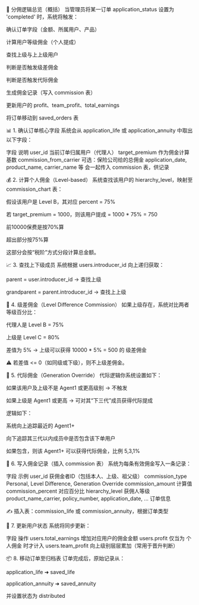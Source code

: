 🧠 分佣逻辑总览（概括）
当管理员将某一订单 application_status 设置为 'completed' 时，系统将触发：

确认订单字段（金额、所属用户、产品）

计算用户等级佣金（个人提成）

查找上级与上上级用户

判断是否触发级差佣金

判断是否触发代际佣金

生成佣金记录（写入 commission 表）

更新用户的 profit、team_profit、total_earnings

将订单移动到 saved_orders 表

📊 1. 确认订单核心字段
系统会从 application_life 或 application_annuity 中取出以下字段：

字段	说明
user_id	当前订单归属用户（代理人）
target_premium	作为佣金计算基数
commission_from_carrier	可选：保险公司给的总佣金
application_date, product_name, carrier_name 等	会一起传入 commission 表，供记录

💰 2. 计算个人佣金（Level-based）
系统查找该用户的 hierarchy_level，映射至 commission_chart 表：

假设该用户是 Level B，其对应 percent = 75%

若 target_premium = 1000，则该用户提成 = 1000 * 75% = 750

前10000保费是按70%算

超出部分按75%算

这部分会按“税阶”方式分段计算总金额。

📈 3. 查找上下级成员
系统根据 users.introducer_id 向上递归获取：

parent = user.introducer_id → 查找上级

grandparent = parent.introducer_id → 查找上上级

📐 4. 级差佣金（Level Difference Commission）
如果上级存在，系统对比两者等级百分比：

代理人是 Level B = 75%

上级是 Level C = 80%

差值为 5% → 上级可以获得 10000 * 5% = 500 的 级差佣金

⚠️ 若差值 <= 0（如同级或下级），则不上级差佣金。

🧬 5. 代际佣金（Generation Override）
代际逻辑你系统设置如下：

如果该用户及上级不是 Agent1 或更高级别 → 不触发

如果上级是 Agent1 或更高 → 可对其“下三代”成员获得代际提成

逻辑如下：

系统向上追踪最近的 Agent1+

向下追踪其三代以内成员中是否包含该下单用户

如果包含，则该 Agent1+ 可以获得代际佣金，比例 5,3,1%

🧾 6. 写入佣金记录（插入 commission 表）
系统为每条有效佣金写入一条记录：

字段	示例
user_id	获佣金者ID（包括本人、上级、祖父级）
commission_type	Personal, Level Difference, Generation Override
commission_amount	计算值
commission_percent	对应百分比
hierarchy_level	获佣人等级
product_name_carrier, policy_number, application_date, ...	订单信息

✍️ 插入表：commission_life 或 commission_annuity，根据订单类型

🔁 7. 更新用户状态
系统将同步更新：

字段	操作
users.total_earnings	增加对应用户的佣金金额
users.profit	仅当为 个人佣金 时才计入
users.team_profit	向上级别层层累加（常用于晋升判断）

📦 8. 移动订单至归档表
订单完成后，原始记录从：

application_life ➜ saved_life

application_annuity ➜ saved_annuity

并设置状态为 distributed